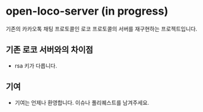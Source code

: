 # open-loco-server (in progress)
기존의 카카오톡 채팅 프로토콜인 로코 프로토콜의 서버를 재구현하는 프로젝트입니다.

## 기존 로코 서버와의 차이점
- rsa 키가 다릅니다.

## 기여
- 기여는 언제나 환영합니다. 이슈나 풀리퀘스트를 남겨주세요.
